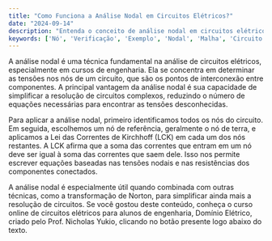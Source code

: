 ```yaml
---
title: "Como Funciona a Análise Nodal em Circuitos Elétricos?"
date: "2024-09-14"
description: "Entenda o conceito de análise nodal em circuitos elétricos e sua importância na engenharia."
keywords: ['Nó', 'Verificação', 'Exemplo', 'Nodal', 'Malha', 'Circuito', 'Norton']
---
```


A análise nodal é uma técnica fundamental na análise de circuitos elétricos, especialmente em cursos de engenharia. Ela se concentra em determinar as tensões nos nós de um circuito, que são os pontos de interconexão entre componentes. A principal vantagem da análise nodal é sua capacidade de simplificar a resolução de circuitos complexos, reduzindo o número de equações necessárias para encontrar as tensões desconhecidas.

Para aplicar a análise nodal, primeiro identificamos todos os nós do circuito. Em seguida, escolhemos um nó de referência, geralmente o nó de terra, e aplicamos a Lei das Correntes de Kirchhoff (LCK) em cada um dos nós restantes. A LCK afirma que a soma das correntes que entram em um nó deve ser igual à soma das correntes que saem dele. Isso nos permite escrever equações baseadas nas tensões nodais e nas resistências dos componentes conectados.

A análise nodal é especialmente útil quando combinada com outras técnicas, como a transformação de Norton, para simplificar ainda mais a resolução de circuitos. Se você gostou deste conteúdo, conheça o curso online de circuitos elétricos para alunos de engenharia, Domínio Elétrico, criado pelo Prof. Nicholas Yukio, clicando no botão presente logo abaixo do texto.
